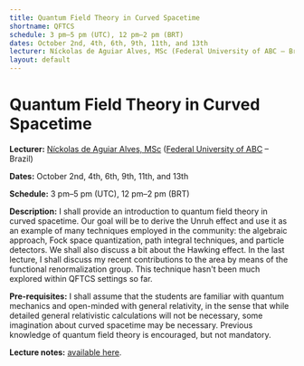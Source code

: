 ```yaml
---
title: Quantum Field Theory in Curved Spacetime
shortname: QFTCS
schedule: 3 pm–5 pm (UTC), 12 pm–2 pm (BRT)
dates: October 2nd, 4th, 6th, 9th, 11th, and 13th
lecturer: Níckolas de Aguiar Alves, MSc (Federal University of ABC – Brazil)
layout: default
---
```


# Quantum Field Theory in Curved Spacetime

**Lecturer:** [Níckolas de Aguiar Alves, MSc](https://alves-nickolas.github.io/) ([Federal University of ABC](https://fisica.ufabc.edu.br/en/) – Brazil)

**Dates:** October 2nd, 4th, 6th, 9th, 11th, and 13th

**Schedule:** 3 pm–5 pm (UTC), 12 pm–2 pm (BRT)

**Description:** I shall provide an introduction to quantum field theory in curved spacetime. Our goal will be to derive the Unruh effect and use it as an example of many techniques employed in the community: the algebraic approach, Fock space quantization, path integral techniques, and particle detectors. We shall also discuss a bit about the Hawking effect. In the last lecture, I shall discuss my recent contributions to the area by means of the functional renormalization group. This technique hasn't been much explored within QFTCS settings so far. 

**Pre-requisites:** I shall assume that the students are familiar with quantum mechanics and open-minded with general relativity, in the sense that while detailed general relativistic calculations will not be necessary, some imagination about curved spacetime may be necessary. Previous knowledge of quantum field theory is encouraged, but not mandatory. 

**Lecture notes:** [available here](https://bht50.github.io/minicourses/QFTCS__An_Introduction.pdf).
